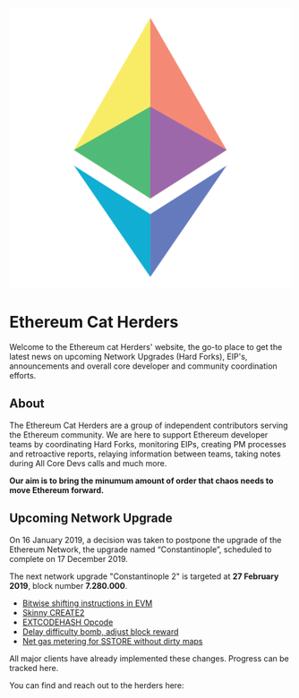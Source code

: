 ![](/img/avatar-icon.png)

# Ethereum Cat Herders

Welcome to the Ethereum cat Herders' website, the go-to place to get the latest news on upcoming Network Upgrades (Hard Forks), EIP's, announcements and overall core developer and community coordination efforts.

## About
The Ethereum Cat Herders are a group of independent contributors serving the Ethereum community. We are here to support Ethereum developer teams by coordinating Hard Forks, monitoring EIPs, creating PM processes and retroactive reports, relaying information between teams, taking notes during All Core Devs calls and much more.

**Our aim is to bring the minumum amount of order that chaos needs to move Ethereum forward.**

## Upcoming Network Upgrade
On 16 January 2019, a decision was taken to postpone the upgrade of the Ethereum Network, the upgrade named “Constantinople”, scheduled to complete on 17 December 2019.

The next network upgrade "Constantinople 2" is targeted at **27 February 2019**, block number **7.280.000**.

- [Bitwise shifting instructions in EVM](https://github.com/ethereum/EIPs/blob/master/EIPS/eip-145.md)
- [Skinny CREATE2](https://github.com/ethereum/EIPs/blob/master/EIPS/eip-1014.md)
- [EXTCODEHASH Opcode](https://github.com/ethereum/EIPs/blob/master/EIPS/eip-1052.md)
- [Delay difficulty bomb, adjust block reward](https://github.com/ethereum/EIPs/blob/master/EIPS/eip-1234.md)
- [Net gas metering for SSTORE without dirty maps](https://github.com/ethereum/EIPs/blob/master/EIPS/eip-1283.md)

All major clients have already implemented these changes. Progress can be tracked here.

You can find and reach out to the herders here:
